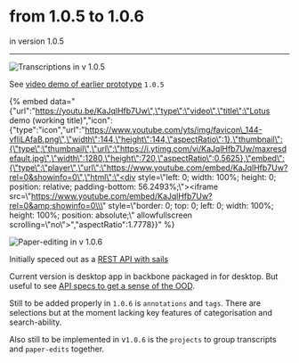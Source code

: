 # from 1.0.5 to 1.0.6

in version 1.0.5     
****

![Transcriptions in v 1.0.5](../../.gitbook/assets/autoedit1.0.5.png)

See [video demo of earlier prototype](https://youtu.be/KaJqlHfb7Uw) `1.0.5`

{% embed data="{\"url\":\"https://youtu.be/KaJqlHfb7Uw\",\"type\":\"video\",\"title\":\"Lotus demo \(working title\)\",\"icon\":{\"type\":\"icon\",\"url\":\"https://www.youtube.com/yts/img/favicon\_144-vfliLAfaB.png\",\"width\":144,\"height\":144,\"aspectRatio\":1},\"thumbnail\":{\"type\":\"thumbnail\",\"url\":\"https://i.ytimg.com/vi/KaJqlHfb7Uw/maxresdefault.jpg\",\"width\":1280,\"height\":720,\"aspectRatio\":0.5625},\"embed\":{\"type\":\"player\",\"url\":\"https://www.youtube.com/embed/KaJqlHfb7Uw?rel=0&showinfo=0\",\"html\":\"<div style=\\\"left: 0; width: 100%; height: 0; position: relative; padding-bottom: 56.2493%;\\\"><iframe src=\\\"https://www.youtube.com/embed/KaJqlHfb7Uw?rel=0&amp;showinfo=0\\\" style=\\\"border: 0; top: 0; left: 0; width: 100%; height: 100%; position: absolute;\\\" allowfullscreen scrolling=\\\"no\\\"></iframe></div>\",\"aspectRatio\":1.7778}}" %}

![Paper-editing in v 1.0.6](../../.gitbook/assets/autoedit.1.0.6.png)

Initially speced out as a [REST API with sails](https://github.com/pietrop/autoEditSailsApi)

Current version is desktop app in backbone packaged in for desktop. But useful to see [API specs to get a sense of the OOD](https://github.com/pietrop/autoEditSailsApi/blob/master/notes/api_end_points_v2.md).

Still to be added properly in `1.0.6` is `annotations` and `tags`. There are selections but at the moment lacking key features of categorisation and search-ability.

Also still to be implemented in v`1.0.6` is the `projects` to group transcripts and `paper-edits` together.

